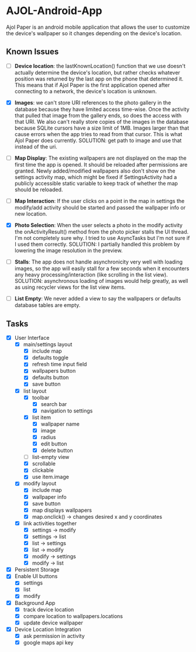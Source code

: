 # AJOL-Android-App
Ajol Paper is an android mobile application that allows the user to customize the device's wallpaper so it changes depending on the device's location. 

## Known Issues
- [ ] __Device location__: the lastKnownLocation() function that we use doesn't actually determine the device's location, but rather checks whatever position was returned by the last app on the phone that determined it. This means that if Ajol Paper is the first application opened after connecting to a network, the device's location is unknown.

- [x] __Images__: we can't store URI references to the photo gallery in the database because they have limited access time-wise. Once the activity that pulled that image from the gallery ends, so does the access with that URI. We also can't really store copies of the images in the database because SQLite cursors have a size limit of 1MB. Images larger than that cause errors when the app tries to read from that cursor. This is what Ajol Paper does currently. SOLUTION: get path to image and use that instead of the uri.

- [ ] __Map Display__: The existing wallpapers are not displayed on the map the first time the app is opened. It should be reloaded after permissions are granted. Newly added/modified wallpapers also don't show on the settings activity map, which might be fixed if SettingsActivity had a publicly accessible static variable to keep track of whether the map should be reloaded.

- [ ] __Map Interaction__: If the user clicks on a point in the map in settings the modify/add activity should be started and passed the wallpaper info or new location.

- [x] __Photo Selection__: When the user selects a photo in the modify activity the onActivityResult() method from the photo picker stalls the UI thread. I'm not completely sure why. I tried to use AsyncTasks but I'm not sure if I used them correctly. SOLUTION: I partially handled this problem by lowering the image resolution in the preview.

- [ ] __Stalls__: The app does not handle asynchronicity very well with loading images, so the app will easily stall for a few seconds when it encounters any heavy processing/interaction (like scrolling in the list view). SOLUTION: asynchronous loading of images would help greatly, as well as using recycler views for the list view items.

- [ ] __List Empty__: We never added a view to say the wallpapers or defaults database tables are empty.

## Tasks
- [x] User Interface
	- [x] main/settings layout
		- [x] include map
		- [x] defaults toggle
		- [x] refresh time input field
		- [x] wallpapers button
		- [x] defaults button
		- [x] save button
	- [x] list layout
		- [x] toolbar
			- [x] search bar
			- [x] navigation to settings
		- [x] list item
			- [x] wallpaper name
			- [x] image
			- [x] radius
			- [x] edit button
			- [x] delete button
		- [ ] list-empty view
		- [x] scrollable
		- [x] clickable
        - [x] use item.image
	- [x] modify layout
		- [x] include map
		- [x] wallpaper info
		- [x] save button
        - [x] map displays wallpapers
        - [x] map.onclick() -> changes desired x and y coordinates
	- [x] link activities together
		- [x] settings -> modify
		- [x] settings -> list
		- [x] list -> settings
		- [x] list -> modify
		- [x] modify -> settings
		- [x] modify -> list
- [x] Persistent Storage
- [x] Enable UI buttons
	- [x] settings
	- [x] list
	- [x] modify
- [x] Background App
    - [x] track device location
    - [x] compare location to wallpapers.locations
    - [x] update device wallpaper
- [x] Device Location Integration
	- [x] ask permission in activity
	- [x] google maps api key
